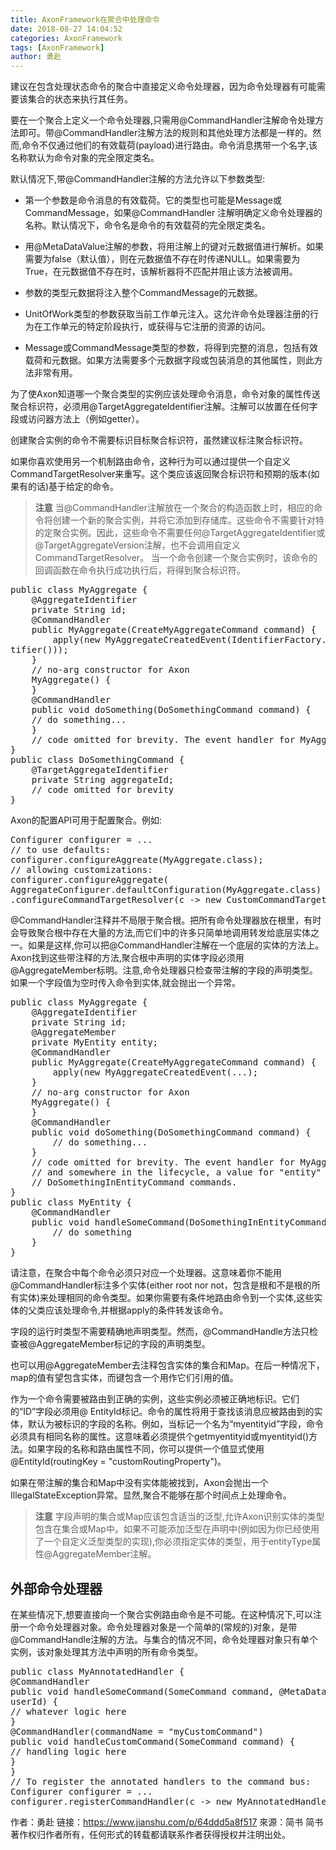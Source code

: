 ```yaml
---
title: AxonFramework在聚合中处理命令
date: 2018-08-27 14:04:52
categories: AxonFramework
tags: [AxonFramework]
author: 勇赴
---
```


建议在包含处理状态命令的聚合中直接定义命令处理器，因为命令处理器有可能需要该集合的状态来执行其任务。

<!-- more -->

要在一个聚合上定义一个命令处理器,只需用@CommandHandler注解命令处理方法即可。带@CommandHandler注解方法的规则和其他处理方法都是一样的。然而,命令不仅通过他们的有效载荷(payload)进行路由。命令消息携带一个名字,该名称默认为命令对象的完全限定类名。

默认情况下,带@CommandHandler注解的方法允许以下参数类型:

* 第一个参数是命令消息的有效载荷。它的类型也可能是Message或CommandMessage，如果@CommandHandler 注解明确定义命令处理器的名称。默认情况下，命令名是命令的有效载荷的完全限定类名。

* 用@MetaDataValue注解的参数，将用注解上的键对元数据值进行解析。如果需要为false（默认值），则在元数据值不存在时传递NULL。如果需要为True，在元数据值不存在时，该解析器将不匹配并阻止该方法被调用。

* 参数的类型元数据将注入整个CommandMessage的元数据。

* UnitOfWork类型的参数获取当前工作单元注入。这允许命令处理器注册的行为在工作单元的特定阶段执行，或获得与它注册的资源的访问。

* Message或CommandMessage类型的参数，将得到完整的消息，包括有效载荷和元数据。如果方法需要多个元数据字段或包装消息的其他属性，则此方法非常有用。

为了使Axon知道哪一个聚合类型的实例应该处理命令消息，命令对象的属性传送聚合标识符，必须用@TargetAggregateIdentifier注解。注解可以放置在任何字段或访问器方法上（例如getter）。

创建聚合实例的命令不需要标识目标聚合标识符，虽然建议标注聚合标识符。

如果你喜欢使用另一个机制路由命令，这种行为可以通过提供一个自定义CommandTargetResolver来重写。这个类应该返回聚合标识符和预期的版本(如果有的话)基于给定的命令。

><b>注意</b>
当@CommandHandler注解放在一个聚合的构造函数上时，相应的命令将创建一个新的聚合实例，并将它添加到存储库。这些命令不需要针对特的定聚合实例。因此，这些命令不需要任何@TargetAggregateIdentifier或@TargetAggregateVersion注解，也不会调用自定义CommandTargetResolver。
当一个命令创建一个聚合实例时，该命令的回调函数在命令执行成功执行后，将得到聚合标识符。

<pre>
public class MyAggregate {
    @AggregateIdentifier
    private String id;
    @CommandHandler
    public MyAggregate(CreateMyAggregateCommand command) {
        apply(new MyAggregateCreatedEvent(IdentifierFactory.getInstance().generateIden
tifier()));
    }
    // no-arg constructor for Axon
    MyAggregate() {
    }
    @CommandHandler
    public void doSomething(DoSomethingCommand command) {
    // do something...
    }
    // code omitted for brevity. The event handler for MyAggregateCreatedEvent must set the id field
}
public class DoSomethingCommand {
    @TargetAggregateIdentifier
    private String aggregateId;
    // code omitted for brevity
}
</pre>

Axon的配置API可用于配置聚合。例如:

<pre>
Configurer configurer = ...
// to use defaults:
configurer.configureAggreate(MyAggregate.class);
// allowing customizations:
configurer.configureAggregate(
AggregateConfigurer.defaultConfiguration(MyAggregate.class)
.configureCommandTargetResolver(c -> new CustomCommandTargetResolver()));
</pre>

@CommandHandler注释并不局限于聚合根。把所有命令处理器放在根里，有时会导致聚合根中存在大量的方法,而它们中的许多只简单地调用转发给底层实体之一。如果是这样,你可以把@CommandHandler注解在一个底层的实体的方法上。Axon找到这些带注释的方法,聚合根中声明的实体字段必须用@AggregateMember标明。注意,命令处理器只检查带注解的字段的声明类型。如果一个字段值为空时传入命令到实体,就会抛出一个异常。

<pre>
public class MyAggregate {
    @AggregateIdentifier
    private String id;
    @AggregateMember
    private MyEntity entity;
    @CommandHandler
    public MyAggregate(CreateMyAggregateCommand command) {
        apply(new MyAggregateCreatedEvent(...);
    }
    // no-arg constructor for Axon
    MyAggregate() {
    }
    @CommandHandler
    public void doSomething(DoSomethingCommand command) {
        // do something...
    }
    // code omitted for brevity. The event handler for MyAggregateCreatedEvent must set the id field
    // and somewhere in the lifecycle, a value for "entity" must be assigned to be able to accept
    // DoSomethingInEntityCommand commands.
}
public class MyEntity {
    @CommandHandler
    public void handleSomeCommand(DoSomethingInEntityCommand command) {
        // do something
    }
}
</pre>

请注意，在聚合中每个命令必须只对应一个处理器。这意味着你不能用@CommandHandler标注多个实体(either root nor not，包含是根和不是根的所有实体)来处理相同的命令类型。如果你需要有条件地路由命令到一个实体,这些实体的父类应该处理命令,并根据apply的条件转发该命令。

字段的运行时类型不需要精确地声明类型。然而，@CommandHandle方法只检查被@AggregateMember标记的字段的声明类型。

也可以用@AggregateMember去注释包含实体的集合和Map。在后一种情况下，map的值有望包含实体，而键包含一个用作它们引用的值。

作为一个命令需要被路由到正确的实例，这些实例必须被正确地标识。它们的“ID”字段必须用@ EntityId标记。命令的属性将用于查找该消息应被路由到的实体，默认为被标识的字段的名称。例如，当标记一个名为“myentityid”字段，命令必须具有相同名称的属性。这意味着必须提供个getmyentityid或myentityid()方法。如果字段的名称和路由属性不同，你可以提供一个值显式使用 @EntityId(routingKey = "customRoutingProperty")。

如果在带注解的集合和Map中没有实体能被找到，Axon会抛出一个IllegalStateException异常。显然,聚合不能够在那个时间点上处理命令。

><b>注意</b>
字段声明的集合或Map应该包含适当的泛型,允许Axon识别实体的类型包含在集合或Map中。如果不可能添加泛型在声明中(例如因为你已经使用了一个自定义泛型类型的实现),你必须指定实体的类型，用于entityType属性@AggregateMember注解。

## 外部命令处理器
在某些情况下,想要直接向一个聚合实例路由命令是不可能。在这种情况下,可以注册一个命令处理器对象。命令处理器对象是一个简单的(常规的)对象，是带@CommandHandle注解的方法。与集合的情况不同，命令处理器对象只有单个实例，该对象处理其方法中声明的所有命令类型。

<pre>
public class MyAnnotatedHandler {
@CommandHandler
public void handleSomeCommand(SomeCommand command, @MetaDataValue("userId") String
userId) {
// whatever logic here
}
@CommandHandler(commandName = "myCustomCommand")
public void handleCustomCommand(SomeCommand command) {
// handling logic here
}
}
// To register the annotated handlers to the command bus:
Configurer configurer = ...
configurer.registerCommandHandler(c -> new MyAnnotatedHandler());
</pre>

作者：勇赴
链接：https://www.jianshu.com/p/64ddd5a8f517
來源：简书
简书著作权归作者所有，任何形式的转载都请联系作者获得授权并注明出处。